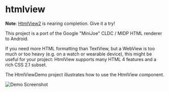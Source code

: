 htmlview
========

**Note**: [HtmlView2](https://github.com/stefanhaustein/htmlview) is nearing completion. Give it a try!


This project is a port of the Google "MiniJoe" CLDC / MIDP HTML renderer to Android.

If you need more HTML formatting than TextView, but a WebView is too much or too heavy (e.g. on a watch or wearable device), this might be useful for your project: HtmlView supports many HTML 4 features and a rich CSS 2.1 subset.

The HtmlViewDemo project illustrates how to use the HtmlView component.

![Demo Screenshot](https://lh4.googleusercontent.com/-C8ogYMRhXr0/VKrNFYzQSOI/AAAAAAAAXC0/tPe0AiBh7iA/s2048/htmlview_scaled_watch.png)


